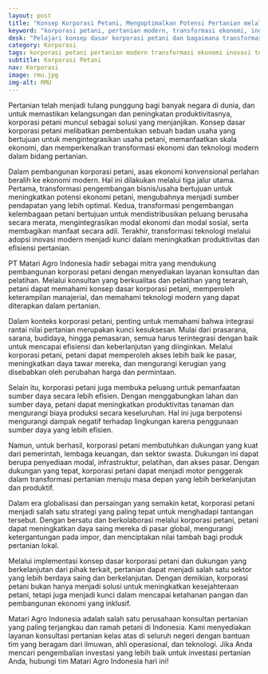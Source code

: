 ```yaml
---
layout: post
title: "Konsep Korporasi Petani, Mengoptimalkan Potensi Pertanian melalui Transformasi Ekonomi dan Teknologi"
keyword: "korporasi petani, pertanian modern, transformasi ekonomi, inovasi teknologi, pengembangan kelembagaan petani"
desk: "Pelajari konsep dasar korporasi petani dan bagaimana transformasi ekonomi dan teknologi dapat mengoptimalkan potensi pertanian. Temukan bagaimana PT Matari Agro Indonesia mendukung korporasi petani melalui layanan konsultan dan pelatihan"
category: Korporasi
tags: korporasi petani pertanian modern transformasi ekonomi inovasi teknologi
subtitle: Korporasi Petani
nav: Korporasi
image: rmu.jpg
img-alt: RMU
---
```


Pertanian telah menjadi tulang punggung bagi banyak negara di dunia, dan untuk memastikan kelangsungan dan peningkatan produktivitasnya, korporasi petani muncul sebagai solusi yang menjanjikan. Konsep dasar korporasi petani melibatkan pembentukan sebuah badan usaha yang bertujuan untuk mengintegrasikan usaha petani, memanfaatkan skala ekonomi, dan memperkenalkan transformasi ekonomi dan teknologi modern dalam bidang pertanian.

Dalam pembangunan korporasi petani, asas ekonomi konvensional perlahan beralih ke ekonomi modern. Hal ini dilakukan melalui tiga jalur utama. Pertama, transformasi pengembangan bisnis/usaha bertujuan untuk meningkatkan potensi ekonomi petani, mengubahnya menjadi sumber pendapatan yang lebih optimal. Kedua, transformasi pengembangan kelembagaan petani bertujuan untuk mendistribusikan peluang berusaha secara merata, mengintegrasikan modal ekonomi dan modal sosial, serta membagikan manfaat secara adil. Terakhir, transformasi teknologi melalui adopsi inovasi modern menjadi kunci dalam meningkatkan produktivitas dan efisiensi pertanian.

PT Matari Agro Indonesia hadir sebagai mitra yang mendukung pembangunan korporasi petani dengan menyediakan layanan konsultan dan pelatihan. Melalui konsultan yang berkualitas dan pelatihan yang terarah, petani dapat memahami konsep dasar korporasi petani, memperoleh keterampilan manajerial, dan memahami teknologi modern yang dapat diterapkan dalam pertanian.

Dalam konteks korporasi petani, penting untuk memahami bahwa integrasi rantai nilai pertanian merupakan kunci kesuksesan. Mulai dari prasarana, sarana, budidaya, hingga pemasaran, semua harus terintegrasi dengan baik untuk mencapai efisiensi dan keberlanjutan yang diinginkan. Melalui korporasi petani, petani dapat memperoleh akses lebih baik ke pasar, meningkatkan daya tawar mereka, dan mengurangi kerugian yang disebabkan oleh perubahan harga dan permintaan.

Selain itu, korporasi petani juga membuka peluang untuk pemanfaatan sumber daya secara lebih efisien. Dengan menggabungkan lahan dan sumber daya, petani dapat meningkatkan produktivitas tanaman dan mengurangi biaya produksi secara keseluruhan. Hal ini juga berpotensi mengurangi dampak negatif terhadap lingkungan karena penggunaan sumber daya yang lebih efisien.

Namun, untuk berhasil, korporasi petani membutuhkan dukungan yang kuat dari pemerintah, lembaga keuangan, dan sektor swasta. Dukungan ini dapat berupa penyediaan modal, infrastruktur, pelatihan, dan akses pasar. Dengan dukungan yang tepat, korporasi petani dapat menjadi motor penggerak dalam transformasi pertanian menuju masa depan yang lebih berkelanjutan dan produktif.

Dalam era globalisasi dan persaingan yang semakin ketat, korporasi petani menjadi salah satu strategi yang paling tepat untuk menghadapi tantangan tersebut. Dengan bersatu dan berkolaborasi melalui korporasi petani, petani dapat meningkatkan daya saing mereka di pasar global, mengurangi ketergantungan pada impor, dan menciptakan nilai tambah bagi produk pertanian lokal.

Melalui implementasi konsep dasar korporasi petani dan dukungan yang berkelanjutan dari pihak terkait, pertanian dapat menjadi salah satu sektor yang lebih berdaya saing dan berkelanjutan. Dengan demikian, korporasi petani bukan hanya menjadi solusi untuk meningkatkan kesejahteraan petani, tetapi juga menjadi kunci dalam mencapai ketahanan pangan dan pembangunan ekonomi yang inklusif.

Matari Agro Indonesia adalah salah satu perusahaan konsultan pertanian yang paling terjangkau dan ramah petani di Indonesia. Kami menyediakan layanan konsultasi pertanian kelas atas di seluruh negeri dengan bantuan tim yang beragam dari ilmuwan, ahli operasional, dan teknologi. Jika Anda mencari pengembalian investasi yang lebih baik untuk investasi pertanian Anda, hubungi tim Matari Agro Indonesia hari ini!
